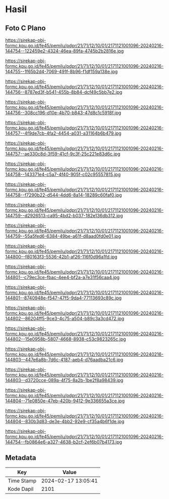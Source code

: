 # Hasil

## Foto C Plano

https://sirekap-obj-formc.kpu.go.id/fe45/pemilu/pdpr/21/71/12/10/01/2171121001096-20240216-144754--122459e2-4324-46ea-89fa-4745b2b2816e.jpg

https://sirekap-obj-formc.kpu.go.id/fe45/pemilu/pdpr/21/71/12/10/01/2171121001096-20240216-144755--1f65b2d4-7069-491f-8b96-f1df159a138e.jpg

https://sirekap-obj-formc.kpu.go.id/fe45/pemilu/pdpr/21/71/12/10/01/2171121001096-20240216-144756--8787ed3f-b541-455b-8b84-dcf49c5bb7e2.jpg

https://sirekap-obj-formc.kpu.go.id/fe45/pemilu/pdpr/21/71/12/10/01/2171121001096-20240216-144756--308cc196-d10e-4b70-b843-47d8c1c5918f.jpg

https://sirekap-obj-formc.kpu.go.id/fe45/pemilu/pdpr/21/71/12/10/01/2171121001096-20240216-144757--4f9de7cb-4fa2-4454-a031-a31164b6b479.jpg

https://sirekap-obj-formc.kpu.go.id/fe45/pemilu/pdpr/21/71/12/10/01/2171121001096-20240216-144757--ae330c8d-3f59-41cf-9c3f-25c221e83d6c.jpg

https://sirekap-obj-formc.kpu.go.id/fe45/pemilu/pdpr/21/71/12/10/01/2171121001096-20240216-144758--143371e4-c5a7-4f40-905f-c02c95557815.jpg

https://sirekap-obj-formc.kpu.go.id/fe45/pemilu/pdpr/21/71/12/10/01/2171121001096-20240216-144758--f7290b22-d544-4dd6-8a14-18289c60faf0.jpg

https://sirekap-obj-formc.kpu.go.id/fe45/pemilu/pdpr/21/71/12/10/01/2171121001096-20240216-144759--d2926513-ca95-4bd2-b037-182e136db312.jpg

https://sirekap-obj-formc.kpu.go.id/fe45/pemilu/pdpr/21/71/12/10/01/2171121001096-20240216-144759--55a5fed6-6384-49be-a61f-d8aad0fd0e01.jpg

https://sirekap-obj-formc.kpu.go.id/fe45/pemilu/pdpr/21/71/12/10/01/2171121001096-20240216-144800--f80163f3-5536-42b1-af26-116f0d96a1fd.jpg

https://sirekap-obj-formc.kpu.go.id/fe45/pemilu/pdpr/21/71/12/10/01/2171121001096-20240216-144801--c79ec3ce-fbac-4ee4-bf2a-a7e31f56caa4.jpg

https://sirekap-obj-formc.kpu.go.id/fe45/pemilu/pdpr/21/71/12/10/01/2171121001096-20240216-144801--8740948e-f547-47f5-9da4-77113693c89c.jpg

https://sirekap-obj-formc.kpu.go.id/fe45/pemilu/pdpr/21/71/12/10/01/2171121001096-20240216-144802--86204ff5-9ce3-4c75-a504-b89c3a3cd472.jpg

https://sirekap-obj-formc.kpu.go.id/fe45/pemilu/pdpr/21/71/12/10/01/2171121001096-20240216-144802--15e0958b-5807-4668-8938-c53c9823265c.jpg

https://sirekap-obj-formc.kpu.go.id/fe45/pemilu/pdpr/21/71/12/10/01/2171121001096-20240216-144803--447e6a8b-7d6c-4187-aeb4-d76aadba21c6.jpg

https://sirekap-obj-formc.kpu.go.id/fe45/pemilu/pdpr/21/71/12/10/01/2171121001096-20240216-144803--d3720cce-089a-4f75-8a2b-1be2f8a98439.jpg

https://sirekap-obj-formc.kpu.go.id/fe45/pemilu/pdpr/21/71/12/10/01/2171121001096-20240216-144804--71e0850e-47eb-420b-9412-9e336655a3ce.jpg

https://sirekap-obj-formc.kpu.go.id/fe45/pemilu/pdpr/21/71/12/10/01/2171121001096-20240216-144804--830b3d83-de3e-4bb2-92e9-cf35a4b6f1de.jpg

https://sirekap-obj-formc.kpu.go.id/fe45/pemilu/pdpr/21/71/12/10/01/2171121001096-20240216-144754--fb0864e6-a327-4638-b2cf-2ef6b07b4173.jpg


## Metadata

| Key        | Value               |
| ---------- | ------------------- |
| Time Stamp | 2024-02-17 13:05:41 |
| Kode Dapil | 2101                |



